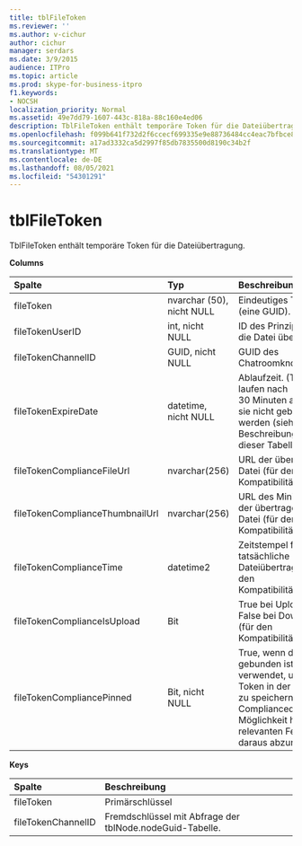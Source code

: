 ```yaml
---
title: tblFileToken
ms.reviewer: ''
ms.author: v-cichur
author: cichur
manager: serdars
ms.date: 3/9/2015
audience: ITPro
ms.topic: article
ms.prod: skype-for-business-itpro
f1.keywords:
- NOCSH
localization_priority: Normal
ms.assetid: 49e7dd79-1607-443c-818a-88c160e4ed06
description: TblFileToken enthält temporäre Token für die Dateiübertragung.
ms.openlocfilehash: f099b641f732d2f6ccecf699335e9e88736484cc4eac7bfbce8d4a2d7dd6e810
ms.sourcegitcommit: a17ad3332ca5d2997f85db7835500d8190c34b2f
ms.translationtype: MT
ms.contentlocale: de-DE
ms.lasthandoff: 08/05/2021
ms.locfileid: "54301291"
---
```

# <a name="tblfiletoken"></a>tblFileToken
 
TblFileToken enthält temporäre Token für die Dateiübertragung.
  
**Columns**

|**Spalte**|**Typ**|**Beschreibung**|
|:-----|:-----|:-----|
|fileToken  <br/> |nvarchar (50), nicht NULL  <br/> |Eindeutiges Token (eine GUID).  <br/> |
|fileTokenUserID  <br/> |int, nicht NULL  <br/> |ID des Prinzipals, der die Datei überträgt.  <br/> |
|fileTokenChannelID  <br/> |GUID, nicht NULL  <br/> |GUID des Chatroomknotens.  <br/> |
|fileTokenExpireDate  <br/> |datetime, nicht NULL  <br/> |Ablaufzeit. (Token laufen nach 30 Minuten ab, wenn sie nicht gebunden werden (siehe Beschreibungen in dieser Tabelle.)  <br/> |
|fileTokenComplianceFileUrl  <br/> |nvarchar(256)  <br/> |URL der übertragenen Datei (für den Kompatibilitätsdienst).  <br/> |
|fileTokenComplianceThumbnailUrl  <br/> |nvarchar(256)  <br/> |URL des Miniaturbilds der übertragenen Datei (für den Kompatibilitätsdienst).  <br/> |
|fileTokenComplianceTime  <br/> |datetime2  <br/> |Zeitstempel für die tatsächliche Dateiübertragung (für den Kompatibilitätsdienst).  <br/> |
|fileTokenComplianceIsUpload  <br/> |Bit  <br/> |True bei Upload; False bei Download (für den Kompatibilitätsdienst).  <br/> |
|fileTokenCompliancePinned  <br/> |Bit, nicht NULL  <br/> |True, wenn das Token gebunden ist. Es wird verwendet, um das Token in der Tabelle zu speichern, bis der Compliancedienst die Möglichkeit hat, die relevanten Felder daraus abzurufen.  <br/> |
   
**Keys**

|**Spalte**|**Beschreibung**|
|:-----|:-----|
|fileToken  <br/> |Primärschlüssel  <br/> |
|fileTokenChannelID  <br/> |Fremdschlüssel mit Abfrage der tblNode.nodeGuid-Tabelle.  <br/> |
   

